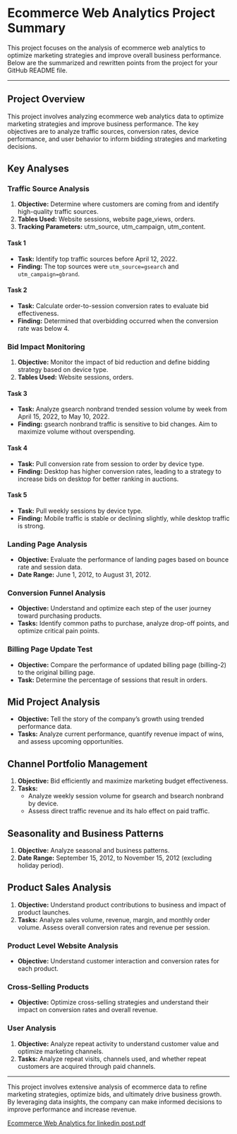 # Ecommerce Web Analytics Project Summary

This project focuses on the analysis of ecommerce web analytics to optimize marketing strategies and improve overall business performance. Below are the summarized and rewritten points from the project for your GitHub README file.

---

## Project Overview

This project involves analyzing ecommerce web analytics data to optimize marketing strategies and improve business performance. The key objectives are to analyze traffic sources, conversion rates, device performance, and user behavior to inform bidding strategies and marketing decisions.

## Key Analyses

### Traffic Source Analysis
1. **Objective:** Determine where customers are coming from and identify high-quality traffic sources.
2. **Tables Used:** Website sessions, website page_views, orders.
3. **Tracking Parameters:** utm_source, utm_campaign, utm_content.

#### Task 1
- **Task:** Identify top traffic sources before April 12, 2022.
- **Finding:** The top sources were `utm_source=gsearch` and `utm_campaign=gbrand`.

#### Task 2
- **Task:** Calculate order-to-session conversion rates to evaluate bid effectiveness.
- **Finding:** Determined that overbidding occurred when the conversion rate was below 4.

### Bid Impact Monitoring
1. **Objective:** Monitor the impact of bid reduction and define bidding strategy based on device type.
2. **Tables Used:** Website sessions, orders.

#### Task 3
- **Task:** Analyze gsearch nonbrand trended session volume by week from April 15, 2022, to May 10, 2022.
- **Finding:** gsearch nonbrand traffic is sensitive to bid changes. Aim to maximize volume without overspending.

#### Task 4
- **Task:** Pull conversion rate from session to order by device type.
- **Finding:** Desktop has higher conversion rates, leading to a strategy to increase bids on desktop for better ranking in auctions.

#### Task 5
- **Task:** Pull weekly sessions by device type.
- **Finding:** Mobile traffic is stable or declining slightly, while desktop traffic is strong.

### Landing Page Analysis
- **Objective:** Evaluate the performance of landing pages based on bounce rate and session data.
- **Date Range:** June 1, 2012, to August 31, 2012.

### Conversion Funnel Analysis
- **Objective:** Understand and optimize each step of the user journey toward purchasing products.
- **Tasks:** Identify common paths to purchase, analyze drop-off points, and optimize critical pain points.

### Billing Page Update Test
- **Objective:** Compare the performance of updated billing page (billing-2) to the original billing page.
- **Task:** Determine the percentage of sessions that result in orders.

## Mid Project Analysis
- **Objective:** Tell the story of the company’s growth using trended performance data.
- **Tasks:** Analyze current performance, quantify revenue impact of wins, and assess upcoming opportunities.

## Channel Portfolio Management
1. **Objective:** Bid efficiently and maximize marketing budget effectiveness.
2. **Tasks:**
   - Analyze weekly session volume for gsearch and bsearch nonbrand by device.
   - Assess direct traffic revenue and its halo effect on paid traffic.

## Seasonality and Business Patterns
1. **Objective:** Analyze seasonal and business patterns.
2. **Date Range:** September 15, 2012, to November 15, 2012 (excluding holiday period).

## Product Sales Analysis
1. **Objective:** Understand product contributions to business and impact of product launches.
2. **Tasks:** Analyze sales volume, revenue, margin, and monthly order volume. Assess overall conversion rates and revenue per session.

### Product Level Website Analysis
- **Objective:** Understand customer interaction and conversion rates for each product.

### Cross-Selling Products
- **Objective:** Optimize cross-selling strategies and understand their impact on conversion rates and overall revenue.

### User Analysis
1. **Objective:** Analyze repeat activity to understand customer value and optimize marketing channels.
2. **Tasks:** Analyze repeat visits, channels used, and whether repeat customers are acquired through paid channels.

---

This project involves extensive analysis of ecommerce data to refine marketing strategies, optimize bids, and ultimately drive business growth. By leveraging data insights, the company can make informed decisions to improve performance and increase revenue.

[Ecommerce Web Analytics  for linkedin post.pdf](https://github.com/user-attachments/files/16478368/Ecommerce.Web.Analytics.for.linkedin.post.pdf)

